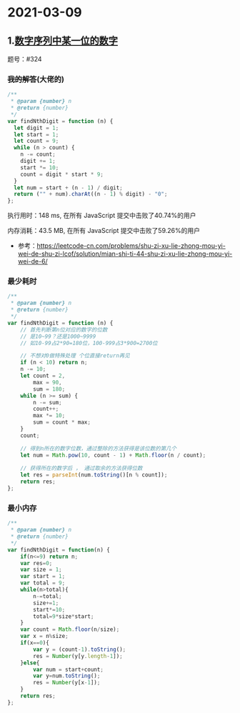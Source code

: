 # 2021-03-09

## 1.[数字序列中某一位的数字](https://leetcode-cn.com/problems/shu-zi-xu-lie-zhong-mou-yi-wei-de-shu-zi-lcof/)

题号：#324

### ~~我的解答~~(大佬的)

```js
/**
 * @param {number} n
 * @return {number}
 */
var findNthDigit = function (n) {
  let digit = 1;
  let start = 1;
  let count = 9;
  while (n > count) {
    n -= count;
    digit += 1;
    start *= 10;
    count = digit * start * 9;
  }
  let num = start + (n - 1) / digit;
  return ("" + num).charAt((n - 1) % digit) - "0";
};

```

执行用时：148 ms, 在所有 JavaScript 提交中击败了40.74%的用户

内存消耗：43.5 MB, 在所有 JavaScript 提交中击败了59.26%的用户

- 参考：https://leetcode-cn.com/problems/shu-zi-xu-lie-zhong-mou-yi-wei-de-shu-zi-lcof/solution/mian-shi-ti-44-shu-zi-xu-lie-zhong-mou-yi-wei-de-6/

### 最少耗时

```js
/**
 * @param {number} n
 * @return {number}
 */
var findNthDigit = function (n) {
	// 首先判断第n位对应的数字的位数
	// 是10~99？还是1000~9999
	// 如10-99占2*90=180位，100-999占3*900=2700位

	// 不想对0做特殊处理 个位直接return再见
	if (n < 10) return n;
	n -= 10;
	let count = 2,
		max = 90,
		sum = 180;
	while (n >= sum) {
		n -= sum;
		count++;
		max *= 10;
		sum = count * max;
	}
	count;

	// 得到n所在的数字位数，通过整除的方法获得是该位数的第几个
	let num = Math.pow(10, count - 1) + Math.floor(n / count);
    
	// 获得所在的数字后 ， 通过取余的方法获得位数
	let res = parseInt(num.toString()[n % count]);
	return res;
};

```

### 最小内存

```js
/**
 * @param {number} n
 * @return {number}
 */
var findNthDigit = function(n) {
    if(n<=9) return n;
    var res=0;
    var size = 1;
    var start = 1;
    var total = 9;
    while(n>total){
        n-=total;
        size+=1;
        start*=10;
        total=9*size*start;
    }
    var count = Math.floor(n/size);
    var x = n%size;
    if(x==0){
        var y = (count-1).toString();
        res = Number(y[y.length-1]);
    }else{
        var num = start+count;
        var y=num.toString();
        res = Number(y[x-1]);
    }
    return res;
};
```

